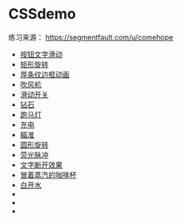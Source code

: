 # CSSdemo

练习来源： https://segmentfault.com/u/comehope
- [按钮文字滑动](https://zhangxq2019.github.io/CSSdemo/demo1/index.html)
- [矩形旋转](https://zhangxq2019.github.io/CSSdemo/demo2/index.html)
- [厚条纹边框动画](https://zhangxq2019.github.io/CSSdemo/demo3/index.html)
- [吹风机](https://zhangxq2019.github.io/CSSdemo/demo4/hair-dryer.html)
- [滑动开关](https://zhangxq2019.github.io/CSSdemo/demo5/index.html)
- [钻石](https://zhangxq2019.github.io/CSSdemo/demo6/index.html)
- [跑马灯](https://zhangxq2019.github.io/CSSdemo/demo7/index.html)
- [充电](https://zhangxq2019.github.io/CSSdemo/demo8/index.html)
- [瞄准](https://zhangxq2019.github.io/CSSdemo/demo9/index.html)
- [圆形旋转](https://zhangxq2019.github.io/CSSdemo/demo10/index.html)
- [荧光脉冲](https://zhangxq2019.github.io/CSSdemo/demo11/index.html)
- [文字断开效果](https://zhangxq2019.github.io/CSSdemo/demo12/index.html)
- [冒着蒸汽的咖啡杯](https://zhangxq2019.github.io/CSSdemo/demo13/index.html)
- [白开水](https://zhangxq2019.github.io/CSSdemo/demo14/index.html)
- []()
- []()
- []()

